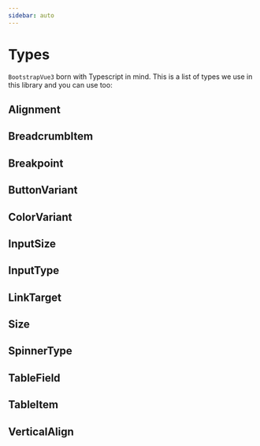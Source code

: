 ```yaml
---
sidebar: auto
---
```


# Types

`BootstrapVue3` born with Typescript in mind. This is a list of types we use in this library and you can use too:

## Alignment

## BreadcrumbItem

## Breakpoint

## ButtonVariant

## ColorVariant

## InputSize

## InputType

## LinkTarget

## Size

## SpinnerType

## TableField

## TableItem

## VerticalAlign
